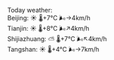 Today weather:  
Beijing: ☀️   🌡️+7°C 🌬️→4km/h  
Tianjin: ☀️   🌡️+8°C 🌬️↗4km/h  
Shijiazhuang: ⛅️  🌡️+7°C 🌬️↖4km/h  
Tangshan: ☀️   🌡️+4°C 🌬️→7km/h  
